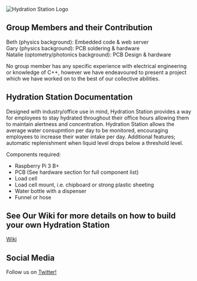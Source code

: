 ![Hydration Station Logo](https://github.com/Beth1094/Hydration_Station/blob/master/HSCoverPhoto.png "Hydration Station Logo")

## Group Members and their Contribution
Beth (physics background): Embedded code & web server <br />
Gary (physics background): PCB soldering & hardware <br />
Natalie (optometry/photonics background): PCB Design & hardware

No group member has any specific experience with electrical engineering or knowledge of C++, however we have endeavoured to present a project which we have worked on to the best of our collective abilities.

## Hydration Station Documentation
Designed with industry/office use in mind, Hydration Station provides a way for employees to stay hydrated throughout their office hours allowing them to maintain alertness and concentration. Hydration Station allows the average water consupmtion per day to be monitored, encouraging employees to increase their water intake per day. Additional features; automatic replenishment when liquid level drops below a threshold level. 


Components required:
* Raspberry Pi 3 B+
* PCB (See hardware section for full component list)
* Load cell
* Load cell mount, i.e. chipboard or strong plastic sheeting
* Water bottle with a dispenser
* Funnel or hose


## See Our Wiki for more details on how to build your own Hydration Station 
[Wiki](https://github.com/Beth1094/Hydration_Station/wiki)

## Social Media

Follow us on [Twitter!](https://twitter.com/hydrationSTN)
